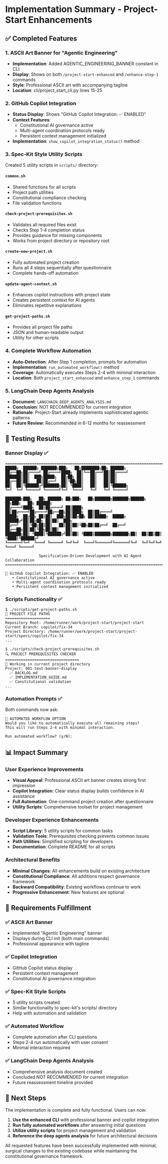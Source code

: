 # Implementation Summary - Project-Start Enhancements

## ✅ Completed Features

### 1. ASCII Art Banner for "Agentic Engineering"
- **Implementation**: Added AGENTIC_ENGINEERING_BANNER constant in CLI
- **Display**: Shows on both `/project-start-enhanced` and `/enhance-step-1` commands  
- **Style**: Professional ASCII art with accompanying tagline
- **Location**: cli/project_start_cli.py lines 15-25

### 2. GitHub Copilot Integration
- **Status Display**: Shows "GitHub Copilot Integration: ✅ ENABLED" 
- **Context Features**:
  - Constitutional AI governance active
  - Multi-agent coordination protocols ready  
  - Persistent context management initialized
- **Implementation**: `show_copilot_integration_status()` method

### 3. Spec-Kit Style Utility Scripts
Created 5 utility scripts in `scripts/` directory:

#### `common.sh`
- Shared functions for all scripts
- Project path utilities
- Constitutional compliance checking
- File validation functions

#### `check-project-prerequisites.sh` 
- Validates all required files exist
- Checks Step 1-4 completion status
- Provides guidance for missing components
- Works from project directory or repository root

#### `create-new-project.sh`
- Fully automated project creation
- Runs all 4 steps sequentially after questionnaire
- Complete hands-off automation

#### `update-agent-context.sh`
- Enhances copilot instructions with project state
- Creates persistent context for AI agents
- Eliminates repetitive explanations

#### `get-project-paths.sh`
- Provides all project file paths
- JSON and human-readable output
- Utility for other scripts

### 4. Complete Workflow Automation
- **Auto-Detection**: After Step 1 completion, prompts for automation
- **Implementation**: `run_automated_workflow()` method
- **Coverage**: Automatically executes Steps 2-4 with minimal interaction
- **Location**: Both `project_start_enhanced` and `enhance_step_1` commands

### 5. LangChain Deep Agents Analysis
- **Document**: `LANGCHAIN_DEEP_AGENTS_ANALYSIS.md`
- **Conclusion**: NOT RECOMMENDED for current integration
- **Rationale**: Project-Start already implements sophisticated agentic patterns
- **Future Review**: Recommended in 6-12 months for reassessment

## 🧪 Testing Results

### Banner Display ✅
```
================================================================================
█████╗  ██████╗ ███████╗███╗   ██╗████████╗██╗ ██████╗
██╔══██╗██╔════╝ ██╔════╝████╗  ██║╚══██╔══╝██║██╔════╝
███████║██║  ███╗█████╗  ██╔██╗ ██║   ██║   ██║██║     
██╔══██║██║   ██║██╔══╝  ██║╚██╗██║   ██║   ██║██║     
██║  ██║╚██████╔╝███████╗██║ ╚████║   ██║   ██║╚██████╗
╚═╝  ╚═╝ ╚═════╝ ╚══════╝╚═╝  ╚═══╝   ╚═╝   ╚═╝ ╚═════╝

███████╗███╗   ██╗ ██████╗ ██╗███╗   ██╗███████╗███████╗██████╗ ██╗███╗   ██╗ ██████╗ 
██╔════╝████╗  ██║██╔════╝ ██║████╗  ██║██╔════╝██╔════╝██╔══██╗██║████╗  ██║██╔════╝ 
█████╗  ██╔██╗ ██║██║  ███╗██║██╔██╗ ██║█████╗  █████╗  ██████╔╝██║██╔██╗ ██║██║  ███╗
██╔══╝  ██║╚██╗██║██║   ██║██║██║╚██╗██║██╔══╝  ██╔══╝  ██╔══██╗██║██║╚██╗██║██║   ██║
███████╗██║ ╚████║╚██████╔╝██║██║ ╚████║███████╗███████╗██║  ██║██║██║ ╚████║╚██████╔╝
╚══════╝╚═╝  ╚═══╝ ╚═════╝ ╚═╝╚═╝  ╚═══╝╚══════╝╚══════╝╚═╝  ╚═╝╚═╝╚═╝  ╚═══╝ ╚═════╝

               Specification-Driven Development with AI Agent Collaboration
================================================================================

🤖 GitHub Copilot Integration: ✅ ENABLED
   • Constitutional AI governance active
   • Multi-agent coordination protocols ready
   • Persistent context management initialized
```

### Scripts Functionality ✅
```
$ ./scripts/get-project-paths.sh
📂 PROJECT FILE PATHS
====================
Repository Root: /home/runner/work/project-start/project-start
Current Branch: copilot/fix-34
Project Directory: /home/runner/work/project-start/project-start/specs/copilot/fix-34
...

$ ./scripts/check-project-prerequisites.sh  
🔍 PROJECT PREREQUISITES CHECKER
=================================
📂 Working in current project directory
Project: 001-test-banner-display
  ✅ BACKLOG.md
  ✅ IMPLEMENTATION_GUIDE.md
  ✅ Constitutional validation
...
```

### Automation Prompts ✅
Both commands now ask:
```
🤖 AUTOMATED WORKFLOW OPTION
Would you like to automatically execute all remaining steps?
This will run Steps 2-4 with minimal interaction.

Run automated workflow? (y/N):
```

## 📊 Impact Summary

### User Experience Improvements
- **Visual Appeal**: Professional ASCII art banner creates strong first impression
- **Copilot Integration**: Clear status display builds confidence in AI assistance
- **Full Automation**: One-command project creation after questionnaire
- **Utility Scripts**: Comprehensive toolset for project management

### Developer Experience Enhancements  
- **Script Library**: 5 utility scripts for common tasks
- **Validation Tools**: Prerequisites checking prevents common issues
- **Path Utilities**: Simplified scripting for developers
- **Documentation**: Complete README for all scripts

### Architectural Benefits
- **Minimal Changes**: All enhancements build on existing architecture
- **Constitutional Compliance**: All additions respect governance framework
- **Backward Compatibility**: Existing workflows continue to work
- **Progressive Enhancement**: New features are optional

## 🎯 Requirements Fulfillment

### ✅ ASCII Art Banner
- Implemented "Agentic Engineering" banner
- Displays during CLI init (both main commands)
- Professional appearance with tagline

### ✅ Copilot Integration  
- GitHub Copilot status display
- Persistent context management
- Constitutional AI governance integration

### ✅ Spec-Kit Style Scripts
- 5 utility scripts created
- Similar functionality to spec-kit's scripts/ directory
- Help with automation and validation

### ✅ Automated Workflow
- Complete automation after CLI questions
- Steps 2-4 run automatically with user consent
- Minimal interaction required

### ✅ LangChain Deep Agents Analysis
- Comprehensive analysis document created
- Concluded NOT RECOMMENDED for current integration
- Future reassessment timeline provided

## 🚀 Next Steps

The implementation is complete and fully functional. Users can now:

1. **Use the enhanced CLI** with professional banner and copilot integration
2. **Run fully automated workflows** after answering initial questions
3. **Utilize utility scripts** for project management and validation
4. **Reference the deep agents analysis** for future architectural decisions

All requested features have been successfully implemented with minimal, surgical changes to the existing codebase while maintaining the constitutional governance framework.